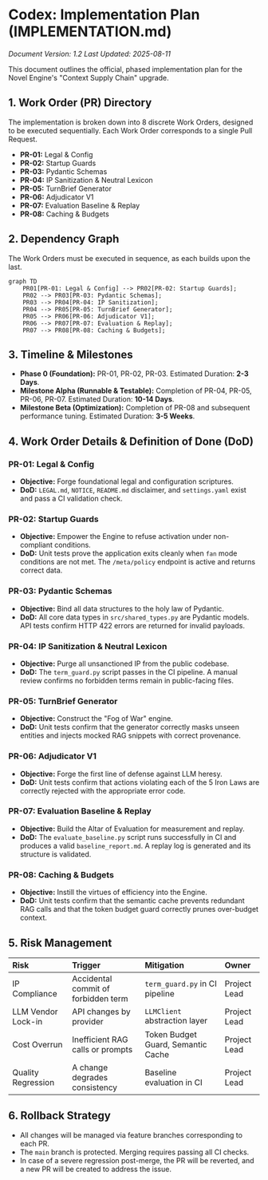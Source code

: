 # Codex: Implementation Plan (IMPLEMENTATION.md)
*Document Version: 1.2*
*Last Updated: 2025-08-11*

This document outlines the official, phased implementation plan for the Novel Engine's "Context Supply Chain" upgrade.

## 1. Work Order (PR) Directory

The implementation is broken down into 8 discrete Work Orders, designed to be executed sequentially. Each Work Order corresponds to a single Pull Request.

-   **PR-01:** Legal & Config
-   **PR-02:** Startup Guards
-   **PR-03:** Pydantic Schemas
-   **PR-04:** IP Sanitization & Neutral Lexicon
-   **PR-05:** TurnBrief Generator
-   **PR-06:** Adjudicator V1
-   **PR-07:** Evaluation Baseline & Replay
-   **PR-08:** Caching & Budgets

## 2. Dependency Graph

The Work Orders must be executed in sequence, as each builds upon the last.

```mermaid
graph TD
    PR01[PR-01: Legal & Config] --> PR02[PR-02: Startup Guards];
    PR02 --> PR03[PR-03: Pydantic Schemas];
    PR03 --> PR04[PR-04: IP Sanitization];
    PR04 --> PR05[PR-05: TurnBrief Generator];
    PR05 --> PR06[PR-06: Adjudicator V1];
    PR06 --> PR07[PR-07: Evaluation & Replay];
    PR07 --> PR08[PR-08: Caching & Budgets];
```

## 3. Timeline & Milestones

-   **Phase 0 (Foundation):** PR-01, PR-02, PR-03. Estimated Duration: **2-3 Days**.
-   **Milestone Alpha (Runnable & Testable):** Completion of PR-04, PR-05, PR-06, PR-07. Estimated Duration: **10-14 Days**.
-   **Milestone Beta (Optimization):** Completion of PR-08 and subsequent performance tuning. Estimated Duration: **3-5 Weeks**.

## 4. Work Order Details & Definition of Done (DoD)

### PR-01: Legal & Config
-   **Objective:** Forge foundational legal and configuration scriptures.
-   **DoD:** `LEGAL.md`, `NOTICE`, `README.md` disclaimer, and `settings.yaml` exist and pass a CI validation check.

### PR-02: Startup Guards
-   **Objective:** Empower the Engine to refuse activation under non-compliant conditions.
-   **DoD:** Unit tests prove the application exits cleanly when `fan` mode conditions are not met. The `/meta/policy` endpoint is active and returns correct data.

### PR-03: Pydantic Schemas
-   **Objective:** Bind all data structures to the holy law of Pydantic.
-   **DoD:** All core data types in `src/shared_types.py` are Pydantic models. API tests confirm HTTP 422 errors are returned for invalid payloads.

### PR-04: IP Sanitization & Neutral Lexicon
-   **Objective:** Purge all unsanctioned IP from the public codebase.
-   **DoD:** The `term_guard.py` script passes in the CI pipeline. A manual review confirms no forbidden terms remain in public-facing files.

### PR-05: TurnBrief Generator
-   **Objective:** Construct the "Fog of War" engine.
-   **DoD:** Unit tests confirm that the generator correctly masks unseen entities and injects mocked RAG snippets with correct provenance.

### PR-06: Adjudicator V1
-   **Objective:** Forge the first line of defense against LLM heresy.
-   **DoD:** Unit tests confirm that actions violating each of the 5 Iron Laws are correctly rejected with the appropriate error code.

### PR-07: Evaluation Baseline & Replay
-   **Objective:** Build the Altar of Evaluation for measurement and replay.
-   **DoD:** The `evaluate_baseline.py` script runs successfully in CI and produces a valid `baseline_report.md`. A replay log is generated and its structure is validated.

### PR-08: Caching & Budgets
-   **Objective:** Instill the virtues of efficiency into the Engine.
-   **DoD:** Unit tests confirm that the semantic cache prevents redundant RAG calls and that the token budget guard correctly prunes over-budget context.

## 5. Risk Management

| Risk | Trigger | Mitigation | Owner |
| :--- | :--- | :--- | :--- |
| IP Compliance | Accidental commit of forbidden term | `term_guard.py` in CI pipeline | Project Lead |
| LLM Vendor Lock-in | API changes by provider | `LLMClient` abstraction layer | Project Lead |
| Cost Overrun | Inefficient RAG calls or prompts | Token Budget Guard, Semantic Cache | Project Lead |
| Quality Regression | A change degrades consistency | Baseline evaluation in CI | Project Lead |

## 6. Rollback Strategy

-   All changes will be managed via feature branches corresponding to each PR.
-   The `main` branch is protected. Merging requires passing all CI checks.
-   In case of a severe regression post-merge, the PR will be reverted, and a new PR will be created to address the issue.
